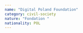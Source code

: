 ```yaml
---
name: "Digital Poland Foundation"
category: civil-society
nature: "Fondation "
nationality: POL
---
```

